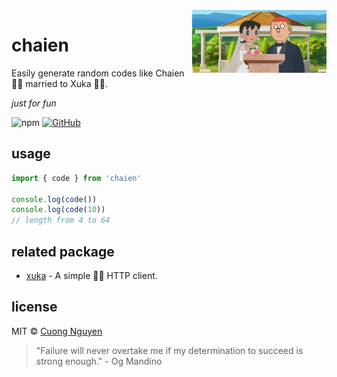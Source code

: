 <img align="right" height="100" src="./.images/chaien.jpeg">

# chaien

Easily generate random codes like Chaien 🤵‍♂️ married to Xuka 🧖‍♀️.

*just for fun*

![npm](https://img.shields.io/npm/v/chaien.svg)
[![GitHub](https://img.shields.io/github/license/103cuong/chaien.svg)](https://github.com/103cuong/chaien/blob/main/LICENSE)

## usage

```ts
import { code } from 'chaien'

console.log(code())
console.log(code(10))
// length from 4 to 64
```

## related package

- [xuka](https://www.npmjs.com/package/xuka) - A simple 👰🏻 HTTP client.

## license

MIT © [Cuong Nguyen](https://github.com/cuongndc9)


<!-- INSPIRATIONAL_QUOTE_START -->
> "Failure will never overtake me if my determination to succeed is strong enough." - Og Mandino
<!-- INSPIRATIONAL_QUOTE_END -->
